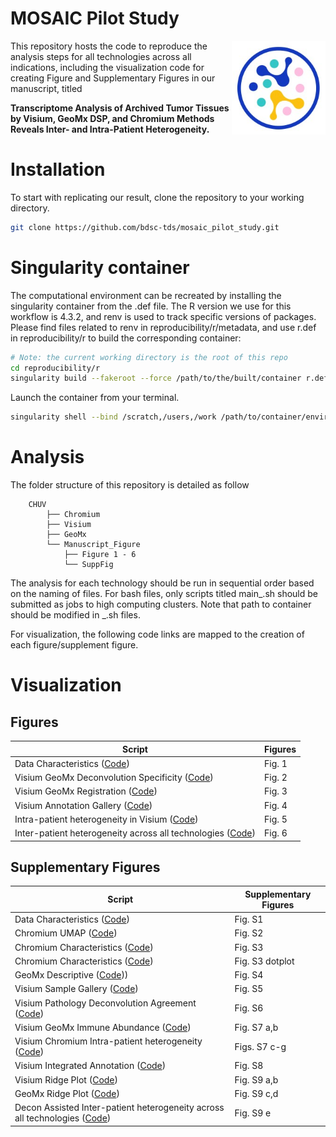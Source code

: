 # MOSAIC Pilot Study
<img src="mosaic.png" width="150" align="right"/>

This repository hosts the code to reproduce the analysis steps for all technologies across all indications, including the visualization code for creating Figure and Supplementary Figures in our manuscript, titled 

<b> Transcriptome Analysis of Archived Tumor Tissues by Visium, GeoMx DSP, and Chromium Methods Reveals Inter- and Intra-Patient Heterogeneity.</b> 

# Installation
To start with replicating our result, clone the repository to your working directory.

``` bash
git clone https://github.com/bdsc-tds/mosaic_pilot_study.git
```

# Singularity container
The computational environment can be recreated by installing the singularity container from the .def file. The R version we use for this workflow is 4.3.2, and renv is used to track specific versions of packages. Please find files related to renv in reproducibility/r/metadata, and use r.def in reproducibility/r to build the corresponding container:

``` bash
# Note: the current working directory is the root of this repo
cd reproducibility/r
singularity build --fakeroot --force /path/to/the/built/container r.def
```

Launch the container from your terminal.

``` bash
singularity shell --bind /scratch,/users,/work /path/to/container/environment.sif
```

# Analysis
The folder structure of this repository is detailed as follow
```
    CHUV
        ├── Chromium
        ├── Visium
        ├── GeoMx
        └── Manuscript_Figure
            ├── Figure 1 - 6
            └── SuppFig
```

The analysis for each technology should be run in sequential order based on the naming of files. For bash files, only scripts titled main_.sh should be submitted as jobs to high computing clusters. Note that path to container should be modified in _.sh files. 

For visualization, the following code links are mapped to the creation of each figure/supplement figure. 

# Visualization
## Figures
| Script                         | Figures         |
|--------------------------------|-----------------|
|  Data Characteristics ([Code](https://github.com/bdsc-tds/mosaic_pilot_study/tree/main/CHUV/Manuscript_Figure/Fig1*)) | Fig. 1 |
|  Visium GeoMx Deconvolution Specificity ([Code](https://github.com/bdsc-tds/mosaic_pilot_study/tree/main/CHUV/Manuscript_Figure/Fig2*)) | Fig. 2 |
|  Visium GeoMx Registration ([Code](https://github.com/bdsc-tds/mosaic_pilot_study/tree/main/CHUV/Manuscript_Figure/Fig3_12_Vis_Geo_Mapped)) | Fig. 3 |
|  Visium Annotation Gallery ([Code](https://github.com/bdsc-tds/mosaic_pilot_study/tree/main/CHUV/Manuscript_Figure/Fig4_Vis_patho_decon_gallery)) | Fig. 4 |
|  Intra-patient heterogeneity in Visium ([Code](https://github.com/bdsc-tds/mosaic_pilot_study/tree/main/CHUV/Manuscript_Figure/Fig5_Visium_clustering_biology)) | Fig. 5 |
|  Inter-patient heterogeneity across all technologies ([Code](https://github.com/bdsc-tds/mosaic_pilot_study/tree/main/CHUV/Manuscript_Figure/Fig6_Three_Tech_Dotplot)) | Fig. 6|

## Supplementary Figures
| Script                         | Supplementary Figures         |
|--------------------------------|-------------------------------|
|  Data Characteristics ([Code](https://github.com/bdsc-tds/mosaic_pilot_study/tree/main/CHUV/Manuscript_Figure/SuppFig/Descriptive)) | Fig. S1 |
|  Chromium UMAP ([Code](https://github.com/bdsc-tds/mosaic_pilot_study/tree/main/CHUV/Manuscript_Figure/SuppFig/Chrom_pt_spec_tumor_marker_dotplot)) | Fig. S2 |
|  Chromium Characteristics ([Code](https://github.com/bdsc-tds/mosaic_pilot_study/tree/main/CHUV/Manuscript_Figure/SuppFig/Descriptive)) | Fig. S3 |
|  Chromium Characteristics ([Code](https://github.com/bdsc-tds/mosaic_pilot_study/tree/main/CHUV/Manuscript_Figure/SuppFig/Chrom_pt_spec_tumor_marker_dotplot)) | Fig. S3 dotplot |
|  GeoMx Descriptive ([Code](https://github.com/bdsc-tds/mosaic_pilot_study/tree/main/CHUV/Manuscript_Figure/SuppFig/GeoMx_marker_exp_heatmap))) | Fig. S4 |
|  Visium Sample Gallery ([Code](https://github.com/bdsc-tds/mosaic_pilot_study/tree/main/CHUV/Manuscript_Figure/SuppFig/Visium_Sample_Gallery)) | Fig. S5 |
|  Visium Pathology Deconvolution Agreement ([Code](https://github.com/bdsc-tds/mosaic_pilot_study/blob/main/CHUV/Manuscript_Figure/SuppFig/Descriptive_Heatmap/Vis_Heatmap_per_Patho_Decon_avgfraction.R)) | Fig. S6|
|  Visium GeoMx Immune Abundance ([Code](https://github.com/bdsc-tds/mosaic_pilot_study/tree/main/CHUV/Manuscript_Figure/SuppFig/GeoMx_Visium_Immune_RedDim)) | Fig. S7 a,b|
|  Visium Chromium Intra-patient heterogeneity ([Code](https://github.com/bdsc-tds/mosaic_pilot_study/tree/main/CHUV/Manuscript_Figure/SuppFig/B3_Chrom_DE)) | Figs. S7 c-g |
|  Visium Integrated Annotation ([Code](https://github.com/bdsc-tds/mosaic_pilot_study/tree/main/CHUV/Manuscript_Figure/SuppFig/Visium_Integration)) | Fig. S8 |
|  Visium Ridge Plot ([Code](https://github.com/bdsc-tds/mosaic_pilot_study/blob/main/CHUV/Manuscript_Figure/Fig6_Three_Tech_Dotplot/visium_prep_level1_5_level4_pt_spec.R)) | Fig. S9 a,b|
|  GeoMx Ridge Plot ([Code](https://github.com/bdsc-tds/mosaic_pilot_study/blob/main/CHUV/Manuscript_Figure/Fig6_Three_Tech_Dotplot/Geo_dotplot.R)) | Fig. S9 c,d|
|  Decon Assisted Inter-patient heterogeneity across all technologies ([Code](https://github.com/bdsc-tds/mosaic_pilot_study/blob/main/CHUV/Manuscript_Figure/Fig6_Three_Tech_Dotplot/e_Three_Tech_Dotplot_with_decon_chrom_level2_vis_level1_5_level4_pt_spec.R)) | Fig. S9 e|